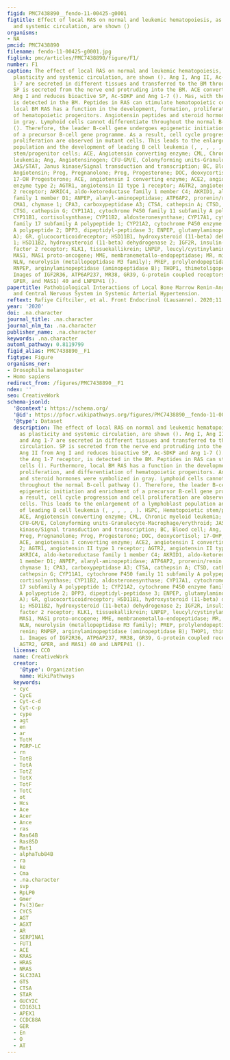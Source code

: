 ```yaml
---
figid: PMC7438890__fendo-11-00425-g0001
figtitle: Effect of local RAS on normal and leukemic hematopoiesis, as well as plasticity
  and systemic circulation, are shown ()
organisms:
- NA
pmcid: PMC7438890
filename: fendo-11-00425-g0001.jpg
figlink: pmc/articles/PMC7438890/figure/F1/
number: F1
caption: The effect of local RAS on normal and leukemic hematopoiesis, as well as
  plasticity and systemic circulation, are shown (). Ang I, Ang II, Ac-SDKP, and Ang
  1-7 are secreted in different tissues and transferred to the BM through circulation.
  SP is secreted from the nerve end protruding into the BM. ACE converts Ang II from
  Ang I and reduces bioactive SP, Ac-SDKP and Ang 1-7 (). Mas, with the Ang 1-7 receptor,
  is detected in the BM. Peptides in RAS can stimulate hematopoietic cells (). Furthermore,
  local BM RAS has a function in the development, formation, proliferation, and differentiation
  of hematopoietic progenitors. Angiotensin peptides and steroid hormones were symbolized
  in gray. Lymphoid cells cannot differentiate throughout the normal B-cell pathway
  (). Therefore, the leader B-cell gene undergoes epigenetic initiation and enrichment
  of a precursor B-cell gene programme. As a result, cell cycle progression and cell
  proliferation are observed in mutant cells. This leads to the enlargement of a lymphoblast
  population and the development of leading B cell leukemia (, , , , , ). HSPC, Hematopoietic
  stem/progenitor cells; ACE, Angiotensin converting enzyme; CML, Chronic myeloid
  leukemia; Ang, Angiotensinogen; CFU-GM/E, Colonyforming units-Granulocyte-Macrophage/erythroid;
  JAS/STAT, Janus kinase/Signal transduction and transcription; BC, Blood cell; Ang,
  Angiotensin; Preg, Pregnanolone; Prog, Progesterone; DOC, deoxycortisol; 17-OHP,
  17-OH Progesterone; ACE, angiotensin I converting enzyme; ACE2, angiotensin I converting
  enzyme type 2; AGTR1, angiotensin II type 1 receptor; AGTR2, angiotensin II type
  2 receptor; AKRIC4, aldo-ketoreductase family 1 member C4; AKRID1, aldo-ketoreductase
  family 1 member D1; ANPEP, alanyl-aminopeptidase; ATP6AP2, prorenin/renin receptor;
  CMA1, chymase 1; CPA3, carboxypeptidase A3; CTSA, cathepsin A; CTSD, cathepsin D;
  CTSG, cathepsin G; CYP11A1, cytochrome P450 family 11 subfamily A polypeptide 1;
  CYP11B1, cortisolsynthase; CYP11B2, aldosteronesynthase; CYP17A1, cytochrome P450
  family 17 subfamily A polypeptide 1; CYP21A2, cytochrome P450 enzyme family 21 subfamily
  A polypeptide 2; DPP3, dipeptidyl-peptidase 3; ENPEP, glutamylaminopeptidase (aminopeptidase
  A); GR, glucocorticoidreceptor; HSD11B1, hydroxysteroid (11-beta) dehydrogenase
  1; HSD11B2, hydroxysteroid (11-beta) dehydrogenase 2; IGF2R, insulin-like growth
  factor 2 receptor; KLK1, tissuekallikrein; LNPEP, leucyl/cystinylaminopeptidase;
  MAS1, MAS1 proto-oncogene; MME, membranemetallo-endopeptidase; MR, mineralocorticoidreceptor;
  NLN, neurolysin (metallopeptidase M3 family); PREP, prolylendopeptidase; REN, renin;
  RNPEP, arginylaminopeptidase (aminopeptidase B); THOP1, thimetoligopeptidase 1.
  Images of IGF2R36, ATP6AP237, MR38, GR39, G-protein coupled receptors (AGTR1, AGTR2,
  GPER, and MAS1) 40 and LNPEP41 ().
papertitle: Pathobiological Interactions of Local Bone Marrow Renin-Angiotensin System
  and Central Nervous System in Systemic Arterial Hypertension.
reftext: Rafiye Ciftciler, et al. Front Endocrinol (Lausanne). 2020;11:425.
year: '2020'
doi: .na.character
journal_title: .na.character
journal_nlm_ta: .na.character
publisher_name: .na.character
keywords: .na.character
automl_pathway: 0.8119799
figid_alias: PMC7438890__F1
figtype: Figure
organisms_ner:
- Drosophila melanogaster
- Homo sapiens
redirect_from: /figures/PMC7438890__F1
ndex: ''
seo: CreativeWork
schema-jsonld:
  '@context': https://schema.org/
  '@id': https://pfocr.wikipathways.org/figures/PMC7438890__fendo-11-00425-g0001.html
  '@type': Dataset
  description: The effect of local RAS on normal and leukemic hematopoiesis, as well
    as plasticity and systemic circulation, are shown (). Ang I, Ang II, Ac-SDKP,
    and Ang 1-7 are secreted in different tissues and transferred to the BM through
    circulation. SP is secreted from the nerve end protruding into the BM. ACE converts
    Ang II from Ang I and reduces bioactive SP, Ac-SDKP and Ang 1-7 (). Mas, with
    the Ang 1-7 receptor, is detected in the BM. Peptides in RAS can stimulate hematopoietic
    cells (). Furthermore, local BM RAS has a function in the development, formation,
    proliferation, and differentiation of hematopoietic progenitors. Angiotensin peptides
    and steroid hormones were symbolized in gray. Lymphoid cells cannot differentiate
    throughout the normal B-cell pathway (). Therefore, the leader B-cell gene undergoes
    epigenetic initiation and enrichment of a precursor B-cell gene programme. As
    a result, cell cycle progression and cell proliferation are observed in mutant
    cells. This leads to the enlargement of a lymphoblast population and the development
    of leading B cell leukemia (, , , , , ). HSPC, Hematopoietic stem/progenitor cells;
    ACE, Angiotensin converting enzyme; CML, Chronic myeloid leukemia; Ang, Angiotensinogen;
    CFU-GM/E, Colonyforming units-Granulocyte-Macrophage/erythroid; JAS/STAT, Janus
    kinase/Signal transduction and transcription; BC, Blood cell; Ang, Angiotensin;
    Preg, Pregnanolone; Prog, Progesterone; DOC, deoxycortisol; 17-OHP, 17-OH Progesterone;
    ACE, angiotensin I converting enzyme; ACE2, angiotensin I converting enzyme type
    2; AGTR1, angiotensin II type 1 receptor; AGTR2, angiotensin II type 2 receptor;
    AKRIC4, aldo-ketoreductase family 1 member C4; AKRID1, aldo-ketoreductase family
    1 member D1; ANPEP, alanyl-aminopeptidase; ATP6AP2, prorenin/renin receptor; CMA1,
    chymase 1; CPA3, carboxypeptidase A3; CTSA, cathepsin A; CTSD, cathepsin D; CTSG,
    cathepsin G; CYP11A1, cytochrome P450 family 11 subfamily A polypeptide 1; CYP11B1,
    cortisolsynthase; CYP11B2, aldosteronesynthase; CYP17A1, cytochrome P450 family
    17 subfamily A polypeptide 1; CYP21A2, cytochrome P450 enzyme family 21 subfamily
    A polypeptide 2; DPP3, dipeptidyl-peptidase 3; ENPEP, glutamylaminopeptidase (aminopeptidase
    A); GR, glucocorticoidreceptor; HSD11B1, hydroxysteroid (11-beta) dehydrogenase
    1; HSD11B2, hydroxysteroid (11-beta) dehydrogenase 2; IGF2R, insulin-like growth
    factor 2 receptor; KLK1, tissuekallikrein; LNPEP, leucyl/cystinylaminopeptidase;
    MAS1, MAS1 proto-oncogene; MME, membranemetallo-endopeptidase; MR, mineralocorticoidreceptor;
    NLN, neurolysin (metallopeptidase M3 family); PREP, prolylendopeptidase; REN,
    renin; RNPEP, arginylaminopeptidase (aminopeptidase B); THOP1, thimetoligopeptidase
    1. Images of IGF2R36, ATP6AP237, MR38, GR39, G-protein coupled receptors (AGTR1,
    AGTR2, GPER, and MAS1) 40 and LNPEP41 ().
  license: CC0
  name: CreativeWork
  creator:
    '@type': Organization
    name: WikiPathways
  keywords:
  - cyc
  - CycE
  - Cyt-c-d
  - Cyt-c-p
  - cype
  - agt
  - en
  - ar
  - TotM
  - PGRP-LC
  - rn
  - TotB
  - TotA
  - TotZ
  - TotX
  - TotF
  - TotC
  - ot
  - Hcs
  - Ace
  - Acer
  - Ance
  - ras
  - Ras64B
  - Ras85D
  - Mat1
  - alphaTub84B
  - ra
  - ke
  - Cma
  - .na.character
  - svp
  - RpLP0
  - Gmer
  - Fs(3)Ger
  - CYCS
  - AGT
  - AGXT
  - AR
  - SERPINA1
  - FUT1
  - ACE
  - KRAS
  - HRAS
  - NRAS
  - SLC33A1
  - GTS
  - CTSA
  - STAR
  - GUCY2C
  - CD163L1
  - APEX1
  - CCDC88A
  - GER
  - En
  - O
  - AT
---
```

